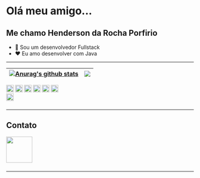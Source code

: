 # Olá meu amigo...
## Me chamo Henderson da Rocha Porfirio
- 💼 Sou um desenvolvedor Fullstack
- ❤️ Eu amo desenvolver com Java
----

| <a href="https://github.com/anuraghazra/github-readme-stats"><img align="center" src="https://github-readme-stats.vercel.app/api?username=Henderson-da-rocha-porfirio&show_icons=true&include_all_commits=true&theme=buefy&hide_border=true" alt="Anurag's github stats" /></a> | <a href="https://github.com/anuraghazra/github-readme-stats"><img align="center" src="https://github-readme-stats.vercel.app/api/top-langs/?username=Henderson-da-rocha-porfirio&layout=compact&theme=buefy&hide_border=true" /></a> |
| ------------- | ------------- |

<code><img height="20" src="https://cdn.jsdelivr.net/gh/devicons/devicon/icons/java/java-original.svg"></code>
<code><img height="20" src="https://cdn.jsdelivr.net/gh/devicons/devicon/icons/spring/spring-original.svg"></code>
<code><img height="20" src="https://cdn.jsdelivr.net/gh/devicons/devicon/icons/angularjs/angularjs-original.svg"></code>
<code><img height="20" src="https://cdn.jsdelivr.net/gh/devicons/devicon/icons/javascript/javascript-original.svg"></code>
<code><img height="20" src="https://cdn.jsdelivr.net/gh/devicons/devicon/icons/bootstrap/bootstrap-original.svg"></code>
<code><img height="20" src="https://cdn.jsdelivr.net/gh/devicons/devicon/icons/html5/html5-original.svg"></code>    
<code><img height="20" src="https://cdn.jsdelivr.net/gh/devicons/devicon/icons/css3/css3-original.svg"></code> 
###
----
## Contato

<a href="https://github.com/Henderson-da-rocha-porfirio/">
<img src="https://cdn.jsdelivr.net/gh/devicons/devicon/icons/linkedin/linkedin-original.svg" align="center" height="70">
</a>
          
###
----
